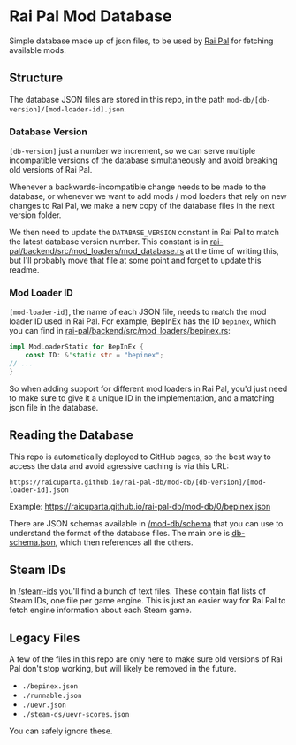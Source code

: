 # Rai Pal Mod Database

Simple database made up of json files, to be used by [Rai Pal](https://raicuparta.com/rai-pal) for fetching available mods.

## Structure

The database JSON files are stored in this repo, in the path `mod-db/[db-version]/[mod-loader-id].json`.

### Database Version

`[db-version]` just a number we increment, so we can serve multiple incompatible versions of the database simultaneously and avoid breaking old versions of Rai Pal.

Whenever a backwards-incompatible change needs to be made to the database, or whenever we want to add mods / mod loaders that rely on new changes to Rai Pal, we make a new copy of the database files in the next version folder.

We then need to update the `DATABASE_VERSION` constant in Rai Pal to match the latest database version number. This constant is in [rai-pal/backend/src/mod_loaders/mod_database.rs](https://github.com/Raicuparta/rai-pal/blob/main/backend/src/mod_loaders/mod_database.rs) at the time of writing this, but I'll probably move that file at some point and forget to update this readme.

### Mod Loader ID

`[mod-loader-id]`, the name of each JSON file, needs to match the mod loader ID used in Rai Pal. For example, BepInEx has the ID `bepinex`, which you can find in [rai-pal/backend/src/mod_loaders/bepinex.rs](https://github.com/Raicuparta/rai-pal/blob/main/backend/src/mod_loaders/bepinex.rs):

```rust
impl ModLoaderStatic for BepInEx {
	const ID: &'static str = "bepinex";
// ...
}
```

So when adding support for different mod loaders in Rai Pal, you'd just need to make sure to give it a unique ID in the implementation, and a matching json file in the database.

## Reading the Database

This repo is automatically deployed to GitHub pages, so the best way to access the data and avoid agressive caching is via this URL:

`https://raicuparta.github.io/rai-pal-db/mod-db/[db-version]/[mod-loader-id].json`

Example: https://raicuparta.github.io/rai-pal-db/mod-db/0/bepinex.json

There are JSON schemas available in [/mod-db/schema](/mod-db/schema) that you can use to understand the format of the database files. The main one is [db-schema.json](/mod-db/schema/db-schema.json), which then references all the others.

## Steam IDs

In [/steam-ids](/steam-ids) you'll find a bunch of text files. These contain flat lists of Steam IDs, one file per game engine. This is just an easier way for Rai Pal to fetch engine information about each Steam game.

## Legacy Files

A few of the files in this repo are only here to make sure old versions of Rai Pal don't stop working, but will likely be removed in the future.
- `./bepinex.json`
- `./runnable.json`
- `./uevr.json`
- `./steam-ds/uevr-scores.json`

You can safely ignore these.